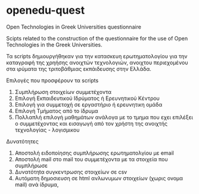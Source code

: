# openedu-quest
Open Technologies in Greek Universities questionnaire 

Scipts related to the construction of the questionnaire for the use of Open Technologies in the Greek Universities.

Τα scripts δημιουργήθηκαν για την κατασκευη ερωτηματολογίου για την καταγραφή της χρηήσης ανοιχτών τεχνολογιών, ανοιχτου περιεχομένου στα ιρύματα της τριτοβάθμιας εκπάιδευσης στην Ελλάδα.

<dl>
  <dt> Επιλογές που προσφέρουν τα scripts </dt>

1. Συμπλήρωση στοιχείων συμμετέχοντα
2. Επιλογή Εκπαιδευτικού Ιδρύματος ή Ερευνητικού Κέντρου
3. Επιλογή για συμμετοχή σε εργαστήριο ή ερευνητικη ομάδα
4. Επιλογή Τμήματος από το ίδρυμα
5. Πολλαπλή επιλογή μαθημάτων ανάλογα με το τμημα που εχει επιλέξει ο συμμετέχοντας και εισαγωγή από τον χρήστη της ανοιχτής τεχνολογίας - λογισμικου

<dl>
  <dt>Δυνατότητες </dt>
  
1. Αποστολή ειδοποίησης συμπλήρωσης ερωτηματολγίου με email 
2. Αποστολή mail στο mail του συμμετέχοντα με τα στοιχεία που συμπλήρωσε
3. Δυνατότηtα συγκεντρωσης στοιχείων σε csv
4. Αυτόματη δημοσιευση σε html ανλωνυμων στοιχείων (χωρις ονομα mail) ανά ίδρυμα,
